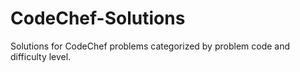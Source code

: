 # CodeChef-Solutions
Solutions for CodeChef problems categorized by problem code and difficulty level.
